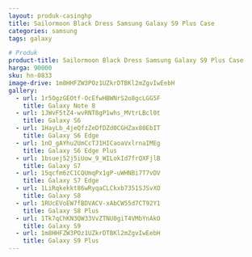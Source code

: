 ```yaml
---
layout: produk-casinghp
title: Sailormoon Black Dress Samsung Galaxy S9 Plus Case
categories: samsung
tags: galaxy

# Produk
product-title: Sailormoon Black Dress Samsung Galaxy S9 Plus Case
harga: 90000
sku: hn-0833
image-drive: 1m8HHFZW3POz1UZkrDTBKl2mZgvIwEebH
gallery:
  - url: 1r5OgzGEOtf-OcEfwHBWNrS2o8gcLGG5F
    title: Galaxy Note 8
  - url: 1JWvF5tZ4-wvRNT8gP1whs_MVtrLBcl0t
    title: Galaxy S6
  - url: 1HayLb_4jeQfzZeDfDZd0CGHZax80EbIT
    title: Galaxy S6 Edge
  - url: 1nO_gAYhu2UmCcTJ1HICaoaVxlrnaIMEg
    title: Galaxy S6 Edge Plus
  - url: 1bsuej52j5iUow_9_WILokId7frQXFjlB
    title: Galaxy S7
  - url: 15qcfm6zC1CQUmqPx1gP-uWHNBi7T7vDV
    title: Galaxy S7 Edge
  - url: 1LiRqkekkt86wRyqaCLCkxb7351SJSvXO
    title: Galaxy S8
  - url: 1RUcEVoEW7fBDVACV-xAbCW55d7CT92Y1
    title: Galaxy S8 Plus
  - url: 1Tk7qChKN3QW33VvZTNU0giT4VMbYnAkO
    title: Galaxy S9
  - url: 1m8HHFZW3POz1UZkrDTBKl2mZgvIwEebH
    title: Galaxy S9 Plus
---
```

